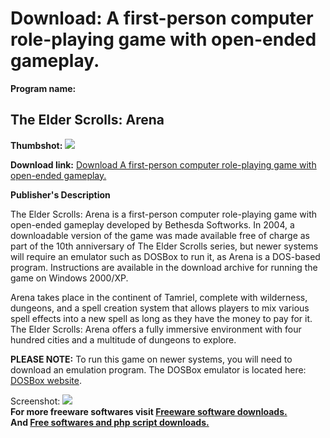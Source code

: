 # Download: A first-person computer role-playing game with open-ended gameplay.

**Program name:**

## The Elder Scrolls: Arena

  
**Thumbshot:** ![](http://www.freewarefiles.com/screenshot/tes-arena_md.jpg)   
  
**Download link:** [Download A first-person computer role-playing game with open-ended gameplay.](http://freesoftwares.boysofts.com/The-Elder-Scrolls-Arena_program_44748.html)  
  


**Publisher's Description**  
  


The Elder Scrolls: Arena is a first-person computer role-playing game with open-ended gameplay developed by Bethesda Softworks. In 2004, a downloadable version of the game was made available free of charge as part of the 10th anniversary of The Elder Scrolls series, but newer systems will require an emulator such as DOSBox to run it, as Arena is a DOS-based program. Instructions are available in the download archive for running the game on Windows 2000/XP. 

Arena takes place in the continent of Tamriel, complete with wilderness, dungeons, and a spell creation system that allows players to mix various spell effects into a new spell as long as they have the money to pay for it. The Elder Scrolls: Arena offers a fully immersive environment with four hundred cities and a multitude of dungeons to explore.

**PLEASE NOTE:** To run this game on newer systems, you will need to download an emulation program. The DOSBox emulator is located here: [DOSBox website](http://www.dosbox.sourceforge.net). 

  
  
Screenshot: ![](http://www.freewarefiles.com/screenshot/tes-arena.jpg)   
**For more freeware softwares visit [Freeware software downloads.](http://freesoftwares.boysofts.com/)**   
**And [Free softwares and php script downloads.](http://www.boysofts.com/)**
